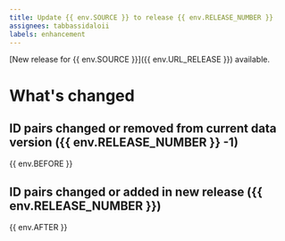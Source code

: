 ```yaml
---
title: Update {{ env.SOURCE }} to release {{ env.RELEASE_NUMBER }}
assignees: tabbassidaloii
labels: enhancement
---
```

[New release for {{ env.SOURCE }}]({{ env.URL_RELEASE }}) available.

# What's changed
## ID pairs changed or removed from current data version ({{ env.RELEASE_NUMBER }} -1)


{{ env.BEFORE }}



## ID pairs changed or added in new release ({{ env.RELEASE_NUMBER }})


{{ env.AFTER }}

